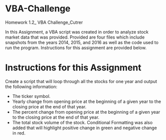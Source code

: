 # VBA-Challenge
Homework 1.2_ VBA Challenge_Cutrer

In this Assignment, a VBA script was created in order to analyze stock market data that was provided. Provided are four files which include snapshots from the years 2014, 2015, and 2016 as well as the code used to run the program. Instructions for this assignment are provided below. 

# Instructions for this Assignment

Create a script that will loop through all the stocks for one year and output the following information:
  - The ticker symbol.
  - Yearly change from opening price at the beginning of a given year to the closing price at the end of that year.
  - The percent change from opening price at the beginning of a given year to the closing price at the end of that year.
  - The total stock volume of the stock.
Conditional Formatting was also added that will highlight positive change in green and negative change in red.

